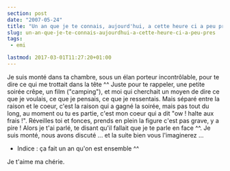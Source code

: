 ```yaml
---
section: post
date: "2007-05-24"
title: "Un an que je te connais, aujourd'hui, a cette heure ci a peu près ..."
slug: un-an-que-je-te-connais-aujourdhui-a-cette-heure-ci-a-peu-pres
tags:
 - emi

lastmod: 2017-03-01T11:27:20+01:00
---
```


Je suis monté dans ta chambre, sous un élan porteur incontrôlable, pour te dire ce qui me trottait dans la tête ^^
Juste pour te rappeler, une petite soirée crêpe, un film ("camping"), et moi qui cherchait un moyen de dire ce que je voulais, ce que je pensais, ce que je ressentais. Mais séparé entre la raison et le coeur, c'est la raison qui a gagné la soirée, mais pas tout du long, au moment ou tu es partie, c'est mon coeur qui a dit "ow ! halte aux frais !". Réveilles toi et fonces, prends en plein la figure c'est pas grave, y a pire ! Alors je t'ai parlé, te disant qu'il fallait que je te parle en face ^^. Je suis monté, nous avons discuté ... et la suite bien vous l'imaginerez ...

  * Indice : ça fait un an qu'on est ensemble ^^

Je t'aime ma chérie.
